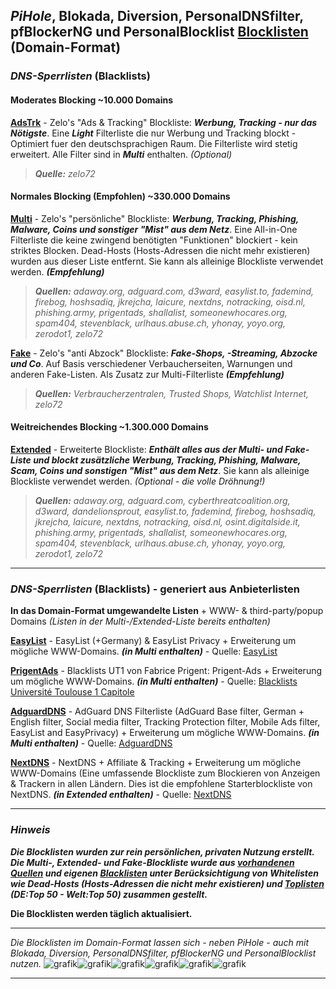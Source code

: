 ## *PiHole*, Blokada, Diversion, PersonalDNSfilter, pfBlockerNG und PersonalBlocklist [Blocklisten](https://github.com/Zelo72/rpi/tree/master/pihole/blocklists) (Domain-Format)

### ***DNS-Sperrlisten*** (Blacklists)

#### Moderates Blocking ~10.000 Domains

[**AdsTrk**](https://raw.githubusercontent.com/Zelo72/rpi/master/pihole/blocklists/adstrk.txt) - Zelo's "Ads & Tracking" Blockliste: ***Werbung, Tracking - nur das Nötigste***. Eine ***Light*** Filterliste die nur Werbung und Tracking blockt - Optimiert fuer den deutschsprachigen Raum. Die Filterliste wird stetig erweitert. Alle Filter sind in ***Multi*** enthalten. *(Optional)*  

> ***Quelle:*** *zelo72*

#### Normales Blocking (Empfohlen) ~330.000 Domains

[**Multi**](https://raw.githubusercontent.com/Zelo72/rpi/master/pihole/blocklists/multi.txt) - Zelo's "persönliche" Blockliste: ***Werbung, Tracking, Phishing, Malware, Coins und sonstiger "Mist" aus dem Netz***. Eine All-in-One Filterliste die keine zwingend benötigten "Funktionen" blockiert - kein striktes Blocken. Dead-Hosts (Hosts-Adressen die nicht mehr existieren) wurden aus dieser Liste entfernt. Sie kann als alleinige Blockliste verwendet werden. ***(Empfehlung)***  

> ***Quellen:*** *adaway.org, adguard.com, d3ward, easylist.to, fademind, firebog, hoshsadiq, jkrejcha, laicure, nextdns, notracking, oisd.nl, phishing.army,   prigentads, shallalist, someonewhocares.org, spam404, stevenblack, urlhaus.abuse.ch, yhonay, yoyo.org, zerodot1, zelo72*  

[**Fake**](https://raw.githubusercontent.com/Zelo72/rpi/master/pihole/blocklists/fake.txt) - Zelo's "anti Abzock" Blockliste: ***Fake-Shops, -Streaming, Abzocke und Co***. Auf Basis verschiedener Verbaucherseiten, Warnungen und anderen Fake-Listen. Als Zusatz zur Multi-Filterliste ***(Empfehlung)***  

> ***Quellen:*** *Verbraucherzentralen, Trusted Shops, Watchlist Internet, zelo72*

#### Weitreichendes Blocking ~1.300.000 Domains
  
[**Extended**](https://raw.githubusercontent.com/Zelo72/rpi/master/pihole/blocklists/ext.txt) - Erweiterte Blockliste: ***Enthält alles aus der Multi- und Fake-Liste und blockt zusätzliche Werbung, Tracking, Phishing, Malware, Scam, Coins und sonstigen "Mist" aus dem Netz***. Sie kann als alleinige Blockliste verwendet werden. *(Optional - die volle Dröhnung!)*  

> ***Quellen:*** *adaway.org, adguard.com, cyberthreatcoalition.org, d3ward, dandelionsprout, easylist.to, fademind, firebog, hoshsadiq, jkrejcha, laicure, nextdns, notracking, oisd.nl, osint.digitalside.it, phishing.army, prigentads, shallalist, someonewhocares.org, spam404, stevenblack, urlhaus.abuse.ch, yhonay, yoyo.org, zerodot1, zelo72*

---

### ***DNS-Sperrlisten*** (Blacklists) - generiert aus Anbieterlisten

**In das Domain-Format umgewandelte Listen** + WWW- & third-party/popup Domains *(Listen in der Multi-/Extended-Liste bereits enthalten)*

[**EasyList**](https://raw.githubusercontent.com/Zelo72/rpi/master/pihole/blocklists/easylist.txt) - EasyList (+Germany) & EasyList Privacy + Erweiterung um mögliche WWW-Domains. ***(in Multi enthalten)*** - Quelle: [EasyList](https://easylist.to/)

[**PrigentAds**](https://raw.githubusercontent.com/Zelo72/rpi/master/pihole/blocklists/prigentads.txt) - Blacklists UT1 von Fabrice Prigent: Prigent-Ads + Erweiterung um mögliche WWW-Domains. ***(in Multi enthalten)*** - Quelle: [Blacklists Université Toulouse 1 Capitole](https://dsi.ut-capitole.fr/blacklists/index_en.php)

[**AdguardDNS**](https://raw.githubusercontent.com/Zelo72/rpi/master/pihole/blocklists/adguarddns.txt) - AdGuard DNS Filterliste (AdGuard Base filter, German + English filter, Social media filter, Tracking Protection filter, Mobile Ads filter, EasyList and EasyPrivacy) + Erweiterung um mögliche WWW-Domains. ***(in Multi enthalten)*** - Quelle: [AdguardDNS](https://github.com/AdguardTeam)

[**NextDNS**](https://raw.githubusercontent.com/Zelo72/rpi/master/pihole/blocklists/nextdns.txt) - NextDNS + Affiliate & Tracking + Erweiterung um mögliche WWW-Domains (Eine umfassende Blockliste zum Blockieren von Anzeigen & Trackern in allen Ländern. Dies ist die empfohlene Starterblockliste von NextDNS. ***(in Extended enthalten)*** - Quelle: [NextDNS](https://github.com/nextdns)

---

### ***Hinweis***

***Die Blocklisten wurden zur rein persönlichen, privaten Nutzung erstellt. Die Multi-, Extended- und Fake-Blockliste wurde aus [vorhandenen Quellen](https://github.com/Zelo72/rpi/tree/master/pihole/blocklists/quellen) und eigenen [Blacklisten](https://github.com/Zelo72/rpi/tree/master/pihole/blocklists/quellen) unter Berücksichtigung von Whitelisten wie Dead-Hosts (Hosts-Adressen die nicht mehr existieren) und [Toplisten](https://github.com/Zelo72/rpi/tree/master/toplists) (DE:Top 50 - Welt:Top 50) zusammen gestellt.***

**Die Blocklisten werden täglich aktualisiert.**

---

*Die Blocklisten im Domain-Format lassen sich - neben PiHole - auch mit Blokada, Diversion, PersonalDNSfilter, pfBlockerNG und PersonalBlocklist nutzen.* ![grafik](https://user-images.githubusercontent.com/62211544/117189136-22048a80-adde-11eb-933d-6e4159fc47d9.png)![grafik](https://user-images.githubusercontent.com/62211544/117189274-4a8c8480-adde-11eb-9d58-b035a211dbdc.png)![grafik](https://user-images.githubusercontent.com/62211544/117189305-55dfb000-adde-11eb-978d-de741fc269a6.png)![grafik](https://user-images.githubusercontent.com/62211544/117189369-6b54da00-adde-11eb-97bd-7ef01a33b12a.png)![grafik](https://user-images.githubusercontent.com/62211544/117189399-7445ab80-adde-11eb-8ab5-d7aeb652269e.png)![grafik](https://user-images.githubusercontent.com/62211544/117189443-7f004080-adde-11eb-99f3-a73c943bf5e1.png)

---
